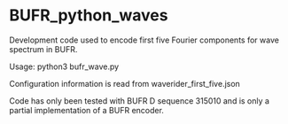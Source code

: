 # BUFR_python_waves

Development code used to encode first five Fourier components for wave spectrum in BUFR.

Usage:
   python3 bufr_wave.py

Configuration information is read from waverider_first_five.json

Code has only been tested with BUFR D sequence 315010 and is only a partial implementation of a BUFR encoder.
